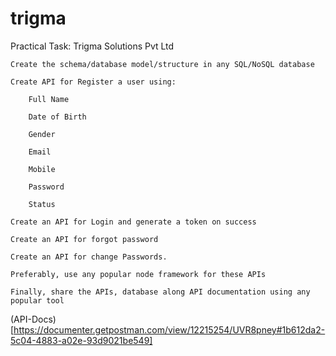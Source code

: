 # trigma

Practical Task: Trigma Solutions Pvt Ltd

    Create the schema/database model/structure in any SQL/NoSQL database

    Create API for Register a user using:

        Full Name

        Date of Birth

        Gender

        Email

        Mobile

        Password

        Status

    Create an API for Login and generate a token on success

    Create an API for forgot password

    Create an API for change Passwords.

    Preferably, use any popular node framework for these APIs

    Finally, share the APIs, database along API documentation using any popular tool

(API-Docs)[https://documenter.getpostman.com/view/12215254/UVR8pney#1b612da2-5c04-4883-a02e-93d9021be549]
